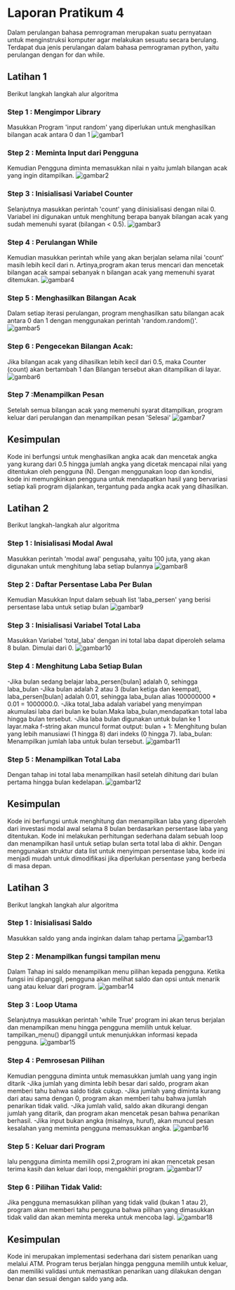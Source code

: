 # Laporan Pratikum 4
Dalam perulangan bahasa pemrograman merupakan suatu pernyataan untuk
menginstruksi komputer agar melakukan sesuatu secara berulang.
Terdapat dua jenis perulangan dalam bahasa pemrograman python, yaitu perulangan
dengan for dan while.

## Latihan 1
Berikut langkah langkah alur algoritma 

### Step 1 : Mengimpor Library
Masukkan Program 'input random' yang diperlukan untuk menghasilkan bilangan acak antara 0 dan 1
![gambar1](screenshot/ss1.png)

### Step 2 : Meminta Input dari Pengguna
Kemudian Pengguna diminta memasukkan nilai n yaitu jumlah bilangan acak yang ingin ditampilkan.
![gambar2](screenshot/ss2.png)

### Step 3 : Inisialisasi Variabel Counter
Selanjutnya masukkan perintah 'count' yang diinisialisasi dengan nilai 0. Variabel ini digunakan untuk menghitung berapa banyak bilangan acak yang sudah memenuhi syarat (bilangan < 0.5).
![gambar3](screenshot/ss3.png)

### Step 4 : Perulangan While
Kemudian masukkan perintah while yang akan berjalan selama nilai 'count' masih lebih kecil dari n. Artinya,program akan terus mencari dan mencetak bilangan acak sampai sebanyak n bilangan acak yang memenuhi syarat ditemukan.
![gambar4](screenshot/ss4.png)

### Step 5 : Menghasilkan Bilangan Acak
Dalam setiap iterasi perulangan, program menghasilkan satu bilangan acak antara 0 dan 1 dengan menggunakan perintah 'random.random()'.
![gambar5](screenshot/ss5.png)

### Step 6 : Pengecekan Bilangan Acak:
Jika bilangan acak yang dihasilkan lebih kecil dari 0.5, maka Counter (count) akan bertambah 1 dan Bilangan tersebut akan ditampilkan di layar.
![gambar6](screenshot/ss6.png)

### Step 7 :Menampilkan Pesan
Setelah semua bilangan acak yang memenuhi syarat ditampilkan, program keluar dari perulangan dan menampilkan pesan 'Selesai'
![gambar7](screenshot/ss7.png)

## Kesimpulan
Kode ini berfungsi untuk menghasilkan angka acak dan mencetak angka yang kurang dari 0.5 hingga jumlah angka yang dicetak mencapai nilai yang ditentukan oleh pengguna (N). Dengan menggunakan loop dan kondisi, kode ini memungkinkan pengguna untuk mendapatkan hasil yang bervariasi setiap kali program dijalankan, tergantung pada angka acak yang dihasilkan.

## Latihan 2
Berikut langkah-langkah alur algoritma

### Step 1 : Inisialisasi Modal Awal
Masukkan perintah 'modal awal' pengusaha, yaitu 100 juta, yang akan digunakan untuk menghitung laba setiap bulannya
![gambar8](screenshot/ss8.png)

### Step 2 : Daftar Persentase Laba Per Bulan
Kemudian Masukkan Input dalam sebuah list 'laba_persen' yang berisi persentase laba untuk setiap bulan
![gambar9](screenshot/ss9.png)

### Step 3 : Inisialisasi Variabel Total Laba
Masukkan Variabel 'total_laba' dengan ini total laba dapat diperoleh selama 8 bulan. Dimulai dari 0.
![gambar10](screenshot/ss10.png)

### Step 4 : Menghitung Laba Setiap Bulan
-Jika bulan sedang belajar laba_persen[bulan] adalah 0, sehingga laba_bulan
-Jika bulan adalah 2 atau 3 (bulan ketiga dan keempat), laba_persen[bulan] adalah 0.01, sehingga laba_bulan alias 100000000 * 0.01 = 1000000.0.
-Jika total_laba adalah variabel yang menyimpan akumulasi laba dari bulan ke bulan.Maka laba_bulan,mendapatkan total laba hingga bulan tersebut.
-Jika laba bulan digunakan untuk bulan ke 1 layar.maka f-string akan muncul format output:
bulan + 1: Menghitung bulan yang lebih manusiawi (1 hingga 8) dari indeks (0 hingga 7).
laba_bulan: Menampilkan jumlah laba untuk bulan tersebut.
![gambar11](screenshot/ss11.png)

### Step 5 :  Menampilkan Total Laba
Dengan tahap ini total laba menampilkan hasil setelah dihitung dari bulan pertama hingga bulan kedelapan.
![gambar12](screenshot/ss12.png)

## Kesimpulan
Kode ini berfungsi untuk menghitung dan menampilkan laba yang diperoleh dari investasi modal awal selama 8 bulan berdasarkan persentase laba yang ditentukan. Kode ini melakukan perhitungan sederhana dalam sebuah loop dan menampilkan hasil untuk setiap bulan serta total laba di akhir. Dengan menggunakan struktur data list untuk menyimpan persentase laba, kode ini menjadi mudah untuk dimodifikasi jika diperlukan persentase yang berbeda di masa depan.

## Latihan 3
Berikut langkah langkah alur algoritma 

### Step 1 : Inisialisasi Saldo
Masukkan saldo yang anda inginkan dalam tahap pertama 
![gambar13](screenshot/ss13.png)

### Step 2 : Menampilkan fungsi tampilan menu
Dalam Tahap ini saldo menampilkan menu pilihan kepada pengguna. Ketika fungsi ini dipanggil, pengguna akan melihat saldo dan opsi untuk menarik uang atau keluar dari program.
![gambar14](screenshot/ss14.png)

### Step 3 : Loop Utama
Selanjutnya masukkan perintah 'while True' program ini akan terus berjalan dan menampilkan menu hingga pengguna memilih untuk keluar. tampilkan_menu() dipanggil untuk menunjukkan informasi kepada pengguna.
![gambar15](screenshot/ss15.png)

### Step 4 : Pemrosesan Pilihan
Kemudian pengguna diminta untuk memasukkan jumlah uang yang ingin ditarik
-Jika jumlah yang diminta lebih besar dari saldo, program akan memberi tahu bahwa saldo tidak cukup.
-Jika jumlah yang diminta kurang dari atau sama dengan 0, program akan memberi tahu bahwa jumlah penarikan tidak valid.
-Jika jumlah valid, saldo akan dikurangi dengan jumlah yang ditarik, dan program akan mencetak pesan bahwa penarikan berhasil.
-Jika input bukan angka (misalnya, huruf), akan muncul pesan kesalahan yang meminta pengguna memasukkan angka.
![gambar16](screenshot/ss16.png)

### Step 5 : Keluar dari Program
lalu pengguna diminta memilih opsi 2,program ini akan mencetak pesan terima kasih dan keluar dari loop, mengakhiri program.
![gambar17](screenshot/ss17.png)

### Step 6 : Pilihan Tidak Valid:
Jika pengguna memasukkan pilihan yang tidak valid (bukan 1 atau 2), program akan memberi tahu pengguna bahwa pilihan yang dimasukkan tidak valid dan akan meminta mereka untuk mencoba lagi.
![gambar18](screenshot/ss18.png)

## Kesimpulan
Kode ini merupakan implementasi sederhana dari sistem penarikan uang melalui ATM. Program terus berjalan hingga pengguna memilih untuk keluar, dan memiliki validasi untuk memastikan penarikan uang dilakukan dengan benar dan sesuai dengan saldo yang ada.
